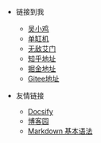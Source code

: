 <!-- _navbar.md -->

* 链接到我
  * [吴小鸡](https://mp.weixin.qq.com/s/dCyKG6n6l5ICTl24dKNqbw) 
  * [单缸机](https://www.cnblogs.com/Can-daydayup/)
  * [无敌艾门](https://github.com/YSGStudyHards)
  * [知乎地址](https://www.zhihu.com/people/ysgdaydayup)
  * [掘金地址](https://juejin.cn/user/2770425031690333/posts)
  * [Gitee地址](https://gitee.com/wancheng6666/ffcs)


* 友情链接
  * [Docsify](https://docsify.js.org/#/)
  * [博客园](https://www.cnblogs.com/)
  * [Markdown 基本语法](https://markdown.com.cn/basic-syntax/)

